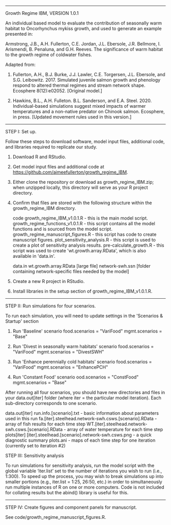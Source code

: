 
----------------------------------------------------------------------------------
Growth Regime IBM, VERSION 1.0.1

An individual based model to evaluate the contribution of seasonally warm habitat to Oncorhynchus mykiss growth, and used to generate an example presented in:

Armstrong, J.B., A.H. Fullerton, C.E. Jordan, J.L. Ebersole, J.R. Bellmore, I. Arismendi, B. Penaluna, and G.H. Reeves. The significance of warm habitat to the growth regime of coldwater fishes.

Adapted from:
1) Fullerton, A.H., B.J. Burke, J.J. Lawler, C.E. Torgersen, J.L. Ebersole, and S.G. Leibowitz. 2017. Simulated juvenile salmon growth and phenology respond to altered thermal regimes and stream network shape. Ecosphere 8(12):e02052. [Original model.]

2) Hawkins, B.L., A.H. Fulleton. B.L. Sanderson, and E.A. Steel. 2020. Individual-based simulations suggest mixed impacts of warmer temperatures and a non-native predator on Chinook salmon. Ecosphere, in press. [Updated movement rules used in this version.]
----------------------------------------------------------------------------------
STEP I: Set up.

Follow these steps to download software, model input files, additional code, and libraries required to replicate our study.

1) Download R and RStudio.

2) Get model input files and additional code at https://github.com/aimeefullerton/growth_regime_IBM.

3) Either clone the repository or download as growth_regime_IBM.zip; when unzipped locally, this directory will serve as your R project directory.

4) Confirm that files are stored with the following structure within the growth_regime_IBM directory.

   code
      growth_regime_IBM_v1.0.1.R - this is the main model script.
      growth_regime_functions_v1.0.1.R - this script contains all the model functions and is sourced from the model script.
      growth_regime_manuscript_figures.R - this script has code to create manuscript figures.
      plot_sensitivity_analysis.R - this script is used to create a plot of sensitivity analysis results.
      pre-calculate_growth.R - this script was used to create 'wt.growth.array.RData', which is also available in 'data.in'.
 
   data.in
      wt.growth.array.RData [large file]
      network-swh.ssn [folder containing network-specific files needed by the model]
 
5) Create a new R project in RStudio.

6) Install libraries in the setup section of growth_regime_IBM_v1.0.1.R.
----------------------------------------------------------------------------------
STEP II: Run simulations for four scenarios.

To run each simulation, you will need to update settings in the 'Scenarios & Startup' section

1) Run 'Baseline' scenario
      food.scenarios = "VariFood"
      mgmt.scenarios = "Base"

2) Run 'Divest in seasonally warm habitats' scenario
      food.scenarios = "VariFood"
      mgmt.scenarios = "DivestSWH"

3) Run 'Enhance perennially cold habitats' scenario
      food.scenarios = "VariFood"
      mgmt.scenarios = "EnhancePCH"

4) Run 'Constant Food' scenario
      ood.scenarios = "ConstFood"
      mgmt.scenarios = "Base"

After running all four scenarios, you should have new directories and files in your data.out[iter] folder (where iter = the particular model iteration). Each sub-directory corresponds to one scenario.

   data.out[iter]
         run.info.[scenario].txt - basic information about parameters used in this run
         fa.[iter].steelhead.network-swh.csws.[scenario].RData - array of fish results for each time step
         WT.[iter].steelhead.network-swh.csws.[scenario].RData - array of water temperature for each time step
   plots[iter]
         [iter].steelhead.[scenario].network-swh.csws.png - a quick diagnostic summary
   plots.ani - maps of each time step for one iteration (currently set to iteration #2)



STEP III: Sensitivity analysis

To run simulations for sensitivity analysis, run the model script with  the global variable ‘iter.list’ set to the number of iterations you wish to run (i.e., 1:300). To speed up the process, you may wish to break simulations up into smaller portions (e.g., iter.list = 1:25, 26:50, etc.) in order to simultaneously run multiple instances of R on one or more computers. Code is not included for collating results but the abind() library is useful for this.

----------------------------------------------------------------------------------

STEP IV: Create figures and component panels for manuscript.

See code/growth_regime_manuscript_figures.R.



